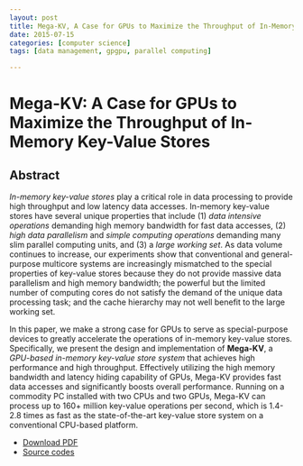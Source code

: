 ```yaml
---
layout: post
title: Mega-KV, A Case for GPUs to Maximize the Throughput of In-Memory Key-Value Stores
date: 2015-07-15
categories: [computer science]
tags: [data management, gpgpu, parallel computing]

---
```


# Mega-KV: A Case for GPUs to Maximize the Throughput of In-Memory Key-Value Stores

## Abstract

*In-memory key-value stores* play a critical role in data processing to provide high throughput and low latency data accesses. In-memory key-value stores have several unique properties that include (1) *data intensive operations* demanding high memory bandwidth for fast data accesses, (2) *high data parallelism* and *simple computing operations* demanding many slim parallel computing units, and (3) a *large working set*. As data volume continues to increase, our experiments show that conventional and general-purpose multicore systems are increasingly mismatched to the special properties of key-value stores because they do not provide massive data parallelism and high memory bandwidth; the powerful but the limited number of computing cores do not satisfy the demand of the unique data processing task; and the cache hierarchy may not well benefit to the large working set. 

In this paper, we make a strong case for GPUs to serve as special-purpose devices to greatly accelerate the operations of in-memory key-value stores. Specifically, we present the design and implementation of **Mega-KV**, a *GPU-based in-memory key-value store system* that achieves high performance and high throughput. Effectively utilizing the high memory bandwidth and latency hiding capability of GPUs, Mega-KV provides fast data accesses and significantly boosts overall performance. Running on a commodity PC installed with two CPUs and two GPUs, Mega-KV can process up to 160+ million key-value operations per second, which is 1.4-2.8 times as fast as the state-of-the-art key-value store system on a conventional CPU-based platform.

* [Download PDF](http://www.vldb.org/pvldb/vol8/p1226-zhang.pdf)
* [Source codes](http://kay21s.github.io/megakv/megakv-0.1-alpha.tar.gz)
